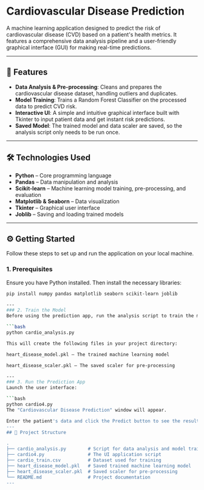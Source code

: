 # Cardiovascular Disease Prediction
A machine learning application designed to predict the risk of cardiovascular disease (CVD) based on a patient's health metrics. It features a comprehensive data analysis pipeline and a user-friendly graphical interface (GUI) for making real-time predictions.


---

## 🚀 Features

- **Data Analysis & Pre-processing**: Cleans and prepares the cardiovascular disease dataset, handling outliers and duplicates.  
- **Model Training**: Trains a Random Forest Classifier on the processed data to predict CVD risk.  
- **Interactive UI**: A simple and intuitive graphical interface built with Tkinter to input patient data and get instant risk predictions.  
- **Saved Model**: The trained model and data scaler are saved, so the analysis script only needs to be run once.  

---

## 🛠️ Technologies Used

- **Python** – Core programming language  
- **Pandas** – Data manipulation and analysis  
- **Scikit-learn** – Machine learning model training, pre-processing, and evaluation  
- **Matplotlib & Seaborn** – Data visualization  
- **Tkinter** – Graphical user interface  
- **Joblib** – Saving and loading trained models  

---

## ⚙️ Getting Started

Follow these steps to set up and run the application on your local machine.

### 1. Prerequisites

Ensure you have Python installed. Then install the necessary libraries:

```bash
pip install numpy pandas matplotlib seaborn scikit-learn joblib

---
### 2. Train the Model
Before using the prediction app, run the analysis script to train the model and generate required files:

```bash
python cardio_analysis.py

This will create the following files in your project directory:

heart_disease_model.pkl – The trained machine learning model

heart_disease_scaler.pkl – The saved scaler for pre-processing

---
### 3. Run the Prediction App
Launch the user interface:

```bash
python cardio4.py
The "Cardiovascular Disease Prediction" window will appear.

Enter the patient's data and click the Predict button to see the result.
---
## 📁 Project Structure

.
├── cardio_analysis.py        # Script for data analysis and model training
├── cardio4.py                # The UI application script
├── cardio_train.csv          # Dataset used for training
├── heart_disease_model.pkl   # Saved trained machine learning model
├── heart_disease_scaler.pkl  # Saved scaler for pre-processing
└── README.md                 # Project documentation
---
